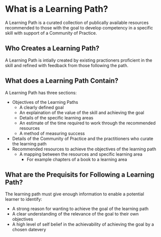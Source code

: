 # What is a Learning Path?

A Learning Path is a curated collection of publically available resources recommended to those with the goal to develop competency in a specific skill with support of a Community of Practice.

## Who Creates a Learning Path?

A Learning Path is intially created by existing practioners proficient in the skill and refined with feedback from those following the path.

## What does a Learning Path Contain?

A Learning Path has three sections:

* Objectives of the Learning Paths
  * A clearly defined goal
  * An explaination of the value of the skill and achieving the goal
  * Details of the specific learning areas
  * An estimate of the time required to work through the recommended resources
  * A method of measuring success
* Details of the Community of Practice and the practitioners who curate the learning path
* Recommended resources to achieve the objectives of the learning path
  * A mapping between the resources and specific learning area
    * For example chapters of a book to a learning area

## What are the Prequisits for Following a Learning Path?

The learning path must give enough information to enable a potential learner to identify:

* A strong reason for wanting to achieve the goal of the learning path
* A clear understanding of the relevance of the goal to their own objectives
* A high level of self belief in the achievability of achieving the goal by a chosen datevery



